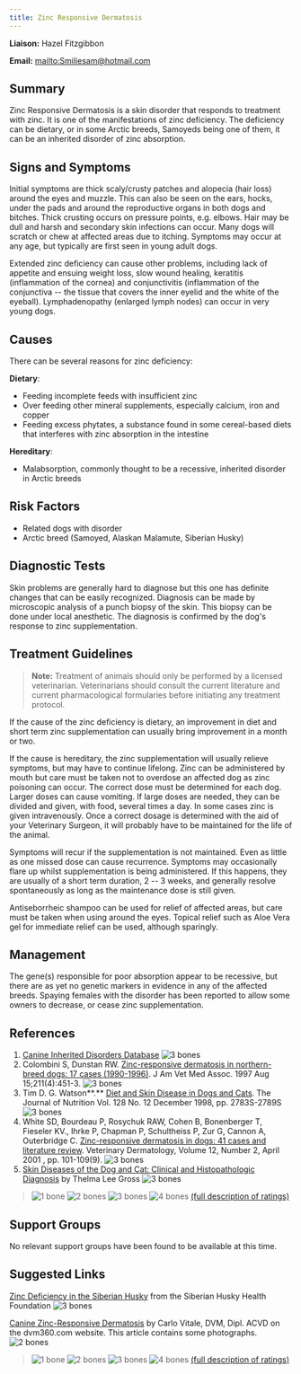 ```yaml
---
title: Zinc Responsive Dermatosis
---
```

**Liaison:** Hazel Fitzgibbon

**Email:**
<mailto:Smiliesam@hotmail.com>

## Summary

Zinc Responsive Dermatosis is a skin disorder that responds to treatment
with zinc.  It is one of the manifestations of zinc deficiency.  The
deficiency can be dietary, or in some Arctic breeds, Samoyeds being one
of them, it can be an inherited disorder of zinc absorption.

## Signs and Symptoms

Initial symptoms are thick scaly/crusty patches and alopecia (hair loss)
around the eyes and muzzle. This can also be seen on the ears, hocks,
under the pads and around the reproductive organs in both dogs and
bitches. Thick crusting occurs on pressure points, e.g. elbows. Hair may
be dull and harsh and secondary skin infections can occur. Many dogs
will scratch or chew at affected areas due to itching.  Symptoms may
occur at any age, but typically are first seen in young adult dogs.

Extended zinc deficiency can cause other problems, including lack of
appetite and ensuing weight loss, slow wound healing, keratitis
(inflammation of the cornea) and conjunctivitis (inflammation of the
conjunctiva -- the tissue that covers the inner eyelid and the white of
the eyeball). Lymphadenopathy (enlarged lymph nodes) can occur in very
young dogs.

## Causes

There can be several reasons for zinc deficiency:

**Dietary**:

* Feeding incomplete feeds with insufficient zinc
* Over feeding other mineral supplements, especially calcium, iron and
  copper
* Feeding excess phytates, a substance found in some cereal-based
  diets that interferes with zinc absorption in the intestine

**Hereditary**:

* Malabsorption, commonly thought to be a recessive, inherited
  disorder in Arctic breeds

## Risk Factors

* Related dogs with disorder
* Arctic breed (Samoyed, Alaskan Malamute, Siberian Husky)

## Diagnostic Tests

Skin problems are generally hard to diagnose but this one has definite
changes that can be easily recognized.  Diagnosis can be made by
microscopic analysis of a punch biopsy of the skin. This biopsy can be
done under local anesthetic.  The diagnosis is confirmed by the dog's
response to zinc supplementation.

## Treatment Guidelines

> **Note:** Treatment of animals should only be performed by a licensed
> veterinarian. Veterinarians should consult the current literature and
> current pharmacological formularies before initiating any treatment
> protocol.

If the cause of the zinc deficiency is dietary, an improvement in diet
and short term zinc supplementation can usually bring improvement in a
month or two.

If the cause is hereditary, the zinc supplementation will usually
relieve symptoms, but may have to continue lifelong.    Zinc can be
administered by mouth but care must be taken not to overdose an affected
dog as zinc poisoning can occur. The correct dose must be determined for
each dog.  Larger doses can cause vomiting.  If large doses are needed,
they can be divided and given, with food, several times a day.  In some
cases zinc is given intravenously.  Once a correct dosage is determined
with the aid of your Veterinary Surgeon, it will probably have to be
maintained for the life of the animal.

Symptoms will recur if the supplementation is not maintained. Even as
little as one missed dose can cause recurrence.  Symptoms may
occasionally flare up whilst supplementation is being administered.  If
this happens, they are usually of a short term duration, 2 -- 3 weeks,
and generally resolve spontaneously as long as the maintenance dose is
still given.

Antiseborrheic shampoo can be used for relief of affected areas, but
care must be taken when using around the eyes. Topical relief such as
Aloe Vera gel for immediate relief can be used, although sparingly.

## Management

The gene(s) responsible for poor absorption appear to be recessive, but
there are as yet no genetic markers in evidence in any of the affected
breeds. Spaying females with the disorder has been reported to allow
some owners to decrease, or cease zinc supplementation.

## References

1. [Canine Inherited Disorders
   Database](http://cidd.discoveryspace.ca/disorder/zinc-responsive-dermatosis.html)
   ![3 bones](/img/3-bones.gif)
2. Colombini S, Dunstan RW.
   [Zinc-responsive dermatosis in northern-breed dogs: 17 cases
   (1990-1996)](http://www.ncbi.nlm.nih.gov/sites/entrez?Db=PubMed&Cmd=ShowDetailView&TermToSearch=9267507&ordinalpos=11&itool=EntrezSystem2.PEntrez.Pubmed.Pubmed_ResultsPanel.Pubmed_RVDocSum).
   J Am Vet Med Assoc. 1997 Aug
   15;211(4):451-3. ![3 bones](/img/3-bones.gif)
3. Tim D. G. Watson**.**  [Diet and Skin Disease in Dogs and
   Cats](http://jn.nutrition.org/cgi/content/full/128/12/2783S).
   The Journal of Nutrition Vol. 128 No. 12 December 1998, pp.
   2783S-2789S ![3 bones](/img/3-bones.gif)
4. White SD, Bourdeau P,  Rosychuk RAW, Cohen B, Bonenberger T,
    Fieseler KV., Ihrke P, Chapman P, Schultheiss P,  Zur G, Cannon
   A, Outerbridge C.  [Zinc-responsive dermatosis in dogs: 41 cases and
   literature
   review](http://www.ncbi.nlm.nih.gov/sites/entrez?Db=pubmed&Cmd=ShowDetailView&TermToSearch=11360336&ordinalpos=1&itool=EntrezSystem2.PEntrez.Pubmed.Pubmed_ResultsPanel.Pubmed_RVAbstractPlus).  Veterinary
   Dermatology, Volume 12, Number 2, April 2001 , pp.
   101-109(9).  ![3 bones](/img/3-bones.gif)
5. [Skin Diseases of the Dog and Cat: Clinical and Histopathologic
   Diagnosis](http://books.google.com/books?id=VKa2Wo3Wc-kC&pg=PA189&lpg=PA189&dq=%22zinc+responsive%22+dermatosis+in+%22northern+breed%22+dogs&source=web&ots=GafyyeyA1d&sig=iWrtG2I4y0qClRVxwkE26w5GmPU#PPA188,M1) by
   Thelma Lee Gross  ![3 bones](/img/3-bones.gif)

> ![1 bone](/img/1-bone.gif)
> ![2 bones](/img/2-bones.gif)
> ![3 bones](/img/3-bones.gif)
> ![4 bones](/img/4-bones.gif)
> [(full description of ratings)](/diseases/ratings-what-do-they-mean)

## Support Groups

No relevant support groups have been found to be available at this time.

## Suggested Links

[Zinc Deficiency in the Siberian Husky](https://siberianhusky.com/zinc-deficiency-serious-threat-on-huskies-health/)
from the Siberian Husky Health Foundation  ![3
bones](/img/3-bones.gif)

[Canine Zinc-Responsive
Dermatosis](http://veterinarynews.dvm360.com/canine-zinc-responsive-dermatosis)
by Carlo Vitale, DVM, Dipl. ACVD on the dvm360.com website.  This
article contains some photographs.  ![2
bones](/img/2-bones.gif)

> ![1 bone](/img/1-bone.gif)
> ![2 bones](/img/2-bones.gif)
> ![3 bones](/img/3-bones.gif)
> ![4 bones](/img/4-bones.gif)
> [(full description of ratings)](/diseases/ratings-what-do-they-mean)
